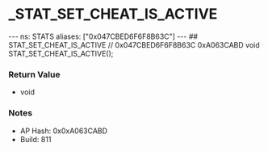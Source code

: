 # _STAT_SET_CHEAT_IS_ACTIVE

--- ns: STATS aliases: ["0x047CBED6F6F8B63C"] --- ## STAT_SET_CHEAT_IS_ACTIVE  // 0x047CBED6F6F8B63C 0xA063CABD void STAT_SET_CHEAT_IS_ACTIVE();

### Return Value
* void

### Notes
* AP Hash: 0x0xA063CABD
* Build: 811

